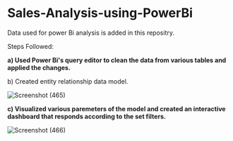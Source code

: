 # Sales-Analysis-using-PowerBi
Data used for power Bi analysis is added in this repositry.

Steps Followed:

**a) Used Power Bi's query editor to clean the data from various tables and applied the changes.**
 
b) Created entity relationship data model.

![Screenshot (465)](https://user-images.githubusercontent.com/99244447/211257909-0123e550-fa6f-4d16-a8f6-3316cfa5adf7.png)


**c) Visualized various paremeters of the model and created an interactive dashboard that responds according to the set filters.**

![Screenshot (466)](https://user-images.githubusercontent.com/99244447/211257953-df38a757-2a20-48cc-ab82-6ad184f58bdf.png)




